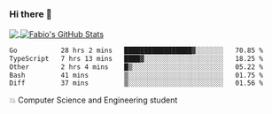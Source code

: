 ### Hi there 👋
<a href="https://github.com/fabiovincenzi/fabiovincenzi">
  <img align="center" src="https://github-readme-stats.vercel.app/api/top-langs/?username=fabiovincenzi&title_color=ffffff&text_color=c9cacc&icon_color=2bbc8a&bg_color=1d1f21&langs_count=3" />
</a>
<a href="https://github.com/fabiovincenzi/fabiovincenzi">
  <img align="center" src="https://github-readme-stats.vercel.app/api?username=fabiovincenzi&show_icons=true&line_height=27&count_private=true&title_color=ffffff&text_color=c9cacc&icon_color=2bbc8a&bg_color=1d1f21" alt="Fabio's GitHub Stats" />
</a>
<!--START_SECTION:waka-->

```txt
Go           28 hrs 2 mins   █████████████████▓░░░░░░░   70.85 %
TypeScript   7 hrs 13 mins   ████▓░░░░░░░░░░░░░░░░░░░░   18.25 %
Other        2 hrs 4 mins    █▒░░░░░░░░░░░░░░░░░░░░░░░   05.22 %
Bash         41 mins         ▒░░░░░░░░░░░░░░░░░░░░░░░░   01.75 %
Diff         37 mins         ▒░░░░░░░░░░░░░░░░░░░░░░░░   01.56 %
```

<!--END_SECTION:waka-->

:boom: Computer Science and Engineering student
